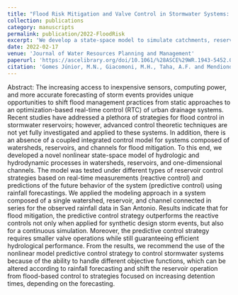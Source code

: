 ```yaml
---
title: "Flood Risk Mitigation and Valve Control in Stormwater Systems: State-Space Modeling, Control Algorithms, and Case Studies"
collection: publications
category: manuscripts
permalink: publication/2022-FloodRisk
excerpt: 'We develop a state-space model to simulate catchments, reservoirs, and channels hydrologic-hydrodynamic processes. We coupled the model with multiple predictive and reactive control algorithms such as: Model Predictive Control, Linear Quadratic Regulators, and Linear Quadratic Integrators.'
date: 2022-02-17
venue: 'Journal of Water Resources Planning and Management'
paperurl: 'https://ascelibrary.org/doi/10.1061/%28ASCE%29WR.1943-5452.0001588'
citation: 'Gomes Júnior, M.N., Giacomoni, M.H., Taha, A.F. and Mendiondo, E.M., 2022. Flood risk mitigation and valve control in stormwater systems: State-space modeling, control algorithms, and case studies. Journal of Water Resources Planning and Management, 148(12), p.04022067.'
---
```

Abstract:
The increasing access to inexpensive sensors, computing power, and more accurate forecasting of storm events provides unique opportunities to shift flood management practices from static approaches to an optimization-based real-time control (RTC) of urban drainage systems. Recent studies have addressed a plethora of strategies for flood control in stormwater reservoirs; however, advanced control theoretic techniques are not yet fully investigated and applied to these systems. In addition, there is an absence of a coupled integrated control model for systems composed of watersheds, reservoirs, and channels for flood mitigation. To this end, we developed a novel nonlinear state-space model of hydrologic and hydrodynamic processes in watersheds, reservoirs, and one-dimensional channels. The model was tested under different types of reservoir control strategies based on real-time measurements (reactive control) and predictions of the future behavior of the system (predictive control) using rainfall forecastings. We applied the modeling approach in a system composed of a single watershed, reservoir, and channel connected in series for the observed rainfall data in San Antonio. Results indicate that for flood mitigation, the predictive control strategy outperforms the reactive controls not only when applied for synthetic design storm events, but also for a continuous simulation. Moreover, the predictive control strategy requires smaller valve operations while still guaranteeing efficient hydrological performance. From the results, we recommend the use of the nonlinear model predictive control strategy to control stormwater systems because of the ability to handle different objective functions, which can be altered according to rainfall forecasting and shift the reservoir operation from flood-based control to strategies focused on increasing detention times, depending on the forecasting.
